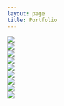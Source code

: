```yaml
---
layout: page
title: Portfolio
---
```


<div class="container px-2 py-2 mx-auto">
  <div class="flex flex-wrap -m-1 md:-m-2">
    <div class="flex flex-wrap p-1 w-full transition-all lg:w-1/2 xl:w-1/3 md:p-2 hover:p-0">
        <a href="portfolio/1"><img class="block object-cover object-center w-full h-full rounded-lg" src="https://mdbcdn.b-cdn.net/img/Photos/Horizontal/Nature/4-col/img%20(1).webp"></a>
    </div>
    <div class="flex flex-wrap p-1 w-full transition-all lg:w-1/2 xl:w-1/3 md:p-2 hover:p-0">
        <a href="portfolio/2"><img class="block object-cover object-center w-full h-full rounded-lg" src="https://mdbcdn.b-cdn.net/img/Photos/Horizontal/Nature/4-col/img%20(2).webp"></a>
    </div>
    <div class="flex flex-wrap p-1 w-full transition-all lg:w-1/2 xl:w-1/3 md:p-2 hover:p-0">
        <a href="portfolio/3"><img class="block object-cover object-center w-full h-full rounded-lg" src="https://mdbcdn.b-cdn.net/img/Photos/Horizontal/Nature/4-col/img%20(3).webp"></a>
    </div>
    <div class="flex flex-wrap p-1 w-full transition-all lg:w-1/2 xl:w-1/3 md:p-2 hover:p-0">
        <a href="portfolio/4"><img class="block object-cover object-center w-full h-full rounded-lg" src="https://mdbcdn.b-cdn.net/img/Photos/Horizontal/Nature/4-col/img%20(4).webp"></a>
    </div>
    <div class="flex flex-wrap p-1 w-full transition-all lg:w-1/2 xl:w-1/3 md:p-2 hover:p-0">
        <a href="portfolio/5"><img class="block object-cover object-center w-full h-full rounded-lg" src="https://mdbcdn.b-cdn.net/img/Photos/Horizontal/Nature/4-col/img%20(5).webp"></a>
    </div>
    <div class="flex flex-wrap p-1 w-full transition-all lg:w-1/2 xl:w-1/3 md:p-2 hover:p-0">
        <a href="portfolio/6"><img class="block object-cover object-center w-full h-full rounded-lg" src="https://mdbcdn.b-cdn.net/img/Photos/Horizontal/Nature/4-col/img%20(6).webp"></a>
    </div>
    <div class="flex flex-wrap p-1 w-full transition-all lg:w-1/2 xl:w-1/3 md:p-2 hover:p-0">
        <a href="portfolio/7"><img class="block object-cover object-center w-full h-full rounded-lg" src="https://mdbcdn.b-cdn.net/img/Photos/Horizontal/Nature/4-col/img%20(7).webp"></a>
    </div>
    <div class="flex flex-wrap p-1 w-full transition-all lg:w-1/2 xl:w-1/3 md:p-2 hover:p-0">
        <a href="portfolio/8"><img class="block object-cover object-center w-full h-full rounded-lg" src="https://mdbcdn.b-cdn.net/img/Photos/Horizontal/Nature/4-col/img%20(8).webp"></a>
    </div>
    <div class="flex flex-wrap p-1 w-full transition-all lg:w-1/2 xl:w-1/3 md:p-2 hover:p-0">
        <a href="portfolio/9"><img class="block object-cover object-center w-full h-full rounded-lg" src="https://mdbcdn.b-cdn.net/img/Photos/Horizontal/Nature/4-col/img%20(9).webp"></a>
    </div>
  </div>
</div>
